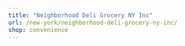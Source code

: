 ```yaml
---
title: "Neighborhood Deli Grocery NY Inc"
url: /new-york/neighborhood-deli-grocery-ny-inc/
shop: convenience
---
```

